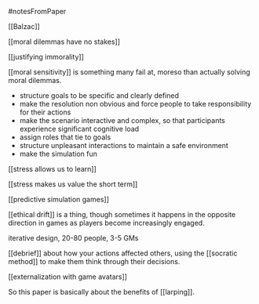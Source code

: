 #notesFromPaper 

[[Balzac]]

[[moral dilemmas have no stakes]]

[[justifying immorality]]

[[moral sensitivity]] is something many fail at, moreso than actually solving moral dilemmas.

 - structure goals to be specific and clearly defined
 - make the resolution non obvious and force people to take responsibility for their actions
 - make the scenario interactive and complex, so that participants experience significant cognitive load
 - assign roles that tie to goals
 - structure unpleasant interactions to maintain a safe environment
 - make the simulation fun

[[stress allows us to learn]]

[[stress makes us value the short term]]

[[predictive simulation games]]

[[ethical drift]] is a thing, though sometimes it happens in the opposite direction in games as players become increasingly engaged.

iterative design, 20-80 people, 3-5 GMs

[[debrief]] about how your actions affected others, using the [[socratic method]] to make them think through their decisions.

[[externalization with game avatars]]

So this paper is basically about the benefits of [[larping]].
